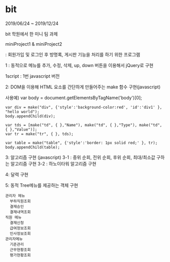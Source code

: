 # bit

2019/06/24 ~ 2019/12/24

bit 학원에서 한 미니 팀 과제

miniProject1 & miniProject2


<miniProject1>
  
  : 회원가입 및 로그인 후 방명록, 게시판 기능을 처리를 하기 위한 프로그램
  
  
<miniProject2>
  
  1 : 동적으로 메뉴를 추가, 수정, 삭제, up, down 버튼을 이용해서 jQuery로 구현
  
  1script : 1번 javascript 버전
  
  
  
  2: DOM을 이용해 HTML 요소를 간단하게 만들어주는 make 함수 구현(javascript)
  
  사용예)
    var body = document.getElementsByTagName('body')[0];

    var div = make("div", {'style':'background-color:red', 'id':'div1' }, "hello world");
    body.appendChild(div);

    var tds = [make("td", { },"Name"), make("td", { },"Type"), make("td", { },"Value")];
    var tr = make("tr", { }, tds);

    var table = make("table", {'style':'border: 1px solid red;' }, tr);
    body.appendChild(table);


  3: 알고리즘 구현 (javascript)
    3-1 : 중위 순회, 전위 순회, 후위 순회, 최대/최소값 구하는 알고리즘 구현
    3-2 : 하노이타워 알고리즘 구현
    
    
  4: 달력 구현
  
  
  5: 동적 Tree메뉴를 제공하는 객체 구현
  
    관리자 메뉴
      부하직원조회
      결재승인
      결재내역조회
    직원 메뉴
      결재신청
      급여정보조회
      인사정보조회
    관리자메뉴
      기준관리
      근무현황조회
      평가현황조회
    
